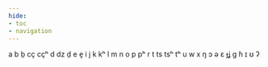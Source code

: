 ```yaml
---
hide:
- toc
- navigation
---
```

a
b
b̤
cç
cçʰ
d
dz
d̤
e
e̞
i
j
k
kʰ
l
m
n
o
p
pʰ
r
t
ts
tsʰ
tʰ
u
w
x
ŋ
ɔ
ə
ɛ
ɟʝ
ɡ
ɦ
ɪ
ʊ
ʔ
